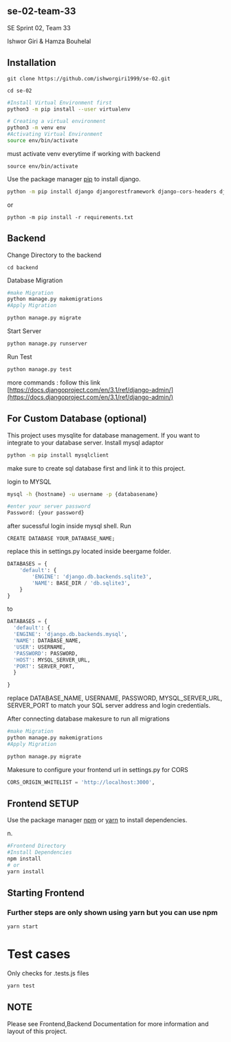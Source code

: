 ## se-02-team-33
SE Sprint 02, Team 33

Ishwor Giri & Hamza Bouhelal


## Installation

```
git clone https://github.com/ishworgiri1999/se-02.git
```

```
cd se-02
```

```bash
#Install Virtual Environment first 
python3 -m pip install --user virtualenv

# Creating a virtual environment
python3 -m venv env
#Activating Virtual Environment
source env/bin/activate

```
must activate venv everytime if working with backend
```
source env/bin/activate
```

Use the package manager [pip](https://pip.pypa.io/en/stable/) to install django.

```bash
python -m pip install django djangorestframework django-cors-headers djangorestframework_simplejwt 
```
or 
```
python -m pip install -r requirements.txt
```

## Backend

Change Directory to the backend  
```
cd backend 
```

Database Migration

```bash
#make Migration
python manage.py makemigrations
#Apply Migration

python manage.py migrate
```

Start Server
```bash
python manage.py runserver 
```

Run  Test
```bash
python manage.py test 
```
more commands : follow this link 
[https://docs.djangoproject.com/en/3.1/ref/django-admin/](https://docs.djangoproject.com/en/3.1/ref/django-admin/)


## For Custom Database (optional)
This project uses mysqlite for database management. If you want to integrate to your database server.
Install mysql adaptor 
```bash
python -m pip install mysqlclient
```

make sure to create sql database first and link it to this project. 

login to MYSQL
```bash
mysql -h {hostname} -u username -p {databasename}

#enter your server password
Password: {your password}
```
after sucessful login inside mysql shell. Run
```mysql
CREATE DATABASE YOUR_DATABASE_NAME;
```


replace this  in settings.py located inside beergame folder. 


```python
DATABASES = {
    'default': {
        'ENGINE': 'django.db.backends.sqlite3',
        'NAME': BASE_DIR / 'db.sqlite3',
    }
}
```
to 
```python
DATABASES = {
  'default': {
  'ENGINE': 'django.db.backends.mysql',
  'NAME': DATABASE_NAME,
  'USER': USERNAME,
  'PASSWORD': PASSWORD,
  'HOST': MYSQL_SERVER_URL,
  'PORT': SERVER_PORT,
  }

}
```
replace  DATABASE_NAME, USERNAME, PASSWORD, MYSQL_SERVER_URL, SERVER_PORT to match your SQL server address and login credentials.

After connecting database makesure to run all migrations 
```bash
#make Migration
python manage.py makemigrations
#Apply Migration

python manage.py migrate
```

Makesure to configure your frontend url in settings.py for CORS

```python
CORS_ORIGIN_WHITELIST = 'http://localhost:3000',
```

## Frontend SETUP 

Use the package  manager [npm](https://www.npmjs.com/) or  [yarn](https://yarnpkg.com/) to install dependencies.

n.

```bash
#Frontend Directory 
#Install Dependencies
npm install
# or
yarn install
```

## Starting Frontend

### Further steps are only shown using yarn but you can use npm

```bash
yarn start
```


# Test cases
Only checks for .tests.js files 
```bash
yarn test
```


## NOTE
Please see Frontend,Backend Documentation for more information and layout of this project. 
